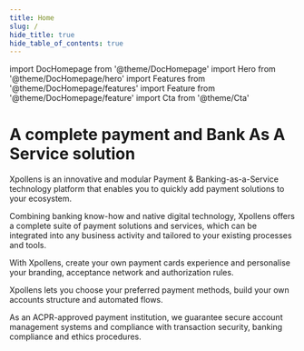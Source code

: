 ```yaml
---
title: Home
slug: /
hide_title: true
hide_table_of_contents: true
---
```


import DocHomepage from '@theme/DocHomepage'
import Hero from '@theme/DocHomepage/hero'
import Features from '@theme/DocHomepage/features'
import Feature from '@theme/DocHomepage/feature'
import Cta from '@theme/Cta'

<DocHomepage>

<!-- HERO -->

<Hero>

# A complete payment and Bank As A Service solution

Xpollens is an innovative and modular Payment & Banking-as-a-Service technology platform that enables you to quickly add payment solutions to your ecosystem.

Combining banking know-how and native digital technology, Xpollens offers a complete suite of payment solutions and services, which can be integrated into any business activity and tailored to your existing processes and tools.

<Cta
  context="hero"
  ui="button"
  link="docs/accounts/account-management"
  label="Get started"
/>

</Hero>

<!-- FEATURES -->

<Features>

<!-- Feature 1 -->

<Feature title="Easy Card issuing" icon="cb">

With Xpollens, create your own payment cards experience and personalise your branding, acceptance network and authorization rules.

<Cta
  context="feature"
  ui="inline"
  link="docs/cards/issuing"
  label="Get started"
/>

</Feature>

<!-- Feature 2 -->

<Feature title="Set up your own accounts and payment methods" icon="payment">

Xpollens lets you choose your preferred payment methods, build your own accounts structure and automated flows.
  
<Cta
  context="feature"
  ui="inline"
  link="docs/accounts/account-management"
  label="Get started"
/>

</Feature>

<!-- Feature 3 -->

<Feature title="Delegate your customer KYC" icon="kyc">

As an ACPR-approved payment institution, we guarantee secure account management systems and compliance with transaction security, banking compliance and ethics procedures.

<Cta
  context="feature"
  ui="inline"
  link="docs/kyc/retail-customer"
  label="Get started"
/>

</Feature>

</Features>

</DocHomepage>
